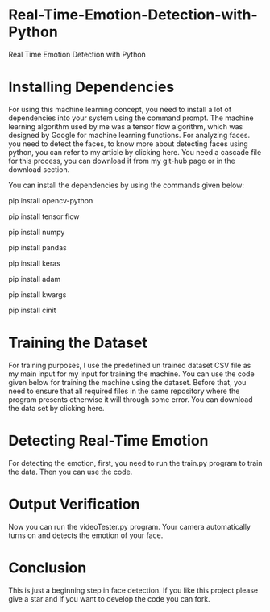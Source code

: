 # Real-Time-Emotion-Detection-with-Python
Real Time Emotion Detection with Python
# Installing Dependencies
For using this machine learning concept, you need to install a lot of dependencies into your system using the command prompt. The machine learning algorithm used by me was a tensor flow algorithm, which was designed by Google for machine learning functions. For analyzing faces. you need to detect the faces, to know more about detecting faces using python, you can refer to my article by clicking here. You need a cascade file for this process, you can download it from my git-hub page or in the download section.

You can install the dependencies by using the commands given below:

pip install opencv-python  

pip install tensor flow  

pip install numpy  

pip install pandas  

pip install keras  

pip install adam  

pip install kwargs  

pip install cinit  

# Training the Dataset
For training purposes, I use the predefined un trained dataset CSV file as my main input for my input for training the machine. You can use the code given below for training the machine using the dataset. Before that, you need to ensure that all required files in the same repository where the program presents otherwise it will through some error. You can download the data set by clicking here.
# Detecting Real-Time Emotion
For detecting the emotion, first, you need to run the train.py program to train the data. Then you can use the code.

# Output Verification
Now you can run the videoTester.py program. Your camera automatically turns on and detects the emotion of your face.

# Conclusion
This is just a beginning step in face detection. If you like this project please give a star and if you want to develop the code you can fork.
